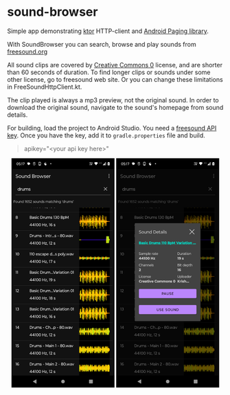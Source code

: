 # sound-browser
Simple app demonstrating [ktor](https://ktor.io) HTTP-client and [Android Paging library](https://developer.android.com/topic/libraries/architecture/paging/v3-overview).

With SoundBrowser you can search, browse and play sounds from [freesound.org](https://freesound.org.)

All sound clips are covered by [Creative Commons 0](https://creativecommons.org/publicdomain/zero/1.0) license, and are shorter than 60 seconds of duration.
To find longer clips or sounds under some other license, go to freesound web site. Or you can change these limitations in FreeSoundHttpClient.kt.

The clip played is always a mp3 preview, not the original sound. In order to download the original sound, navigate to the sound's homepage from sound
details.

For building, load the project to Android Studio. You need a [freesound API key](https://freesound.org/apiv2/apply).
Once you have the key, add it to `gradle.properties` file and build.

> apikey="\<your api key here\>"

<p align="center">
<img src="images/sound-browser-search-results.png" width="240"/>
<img src="images/sound-browser-details-dialog.png" width="240"/>
</p>
